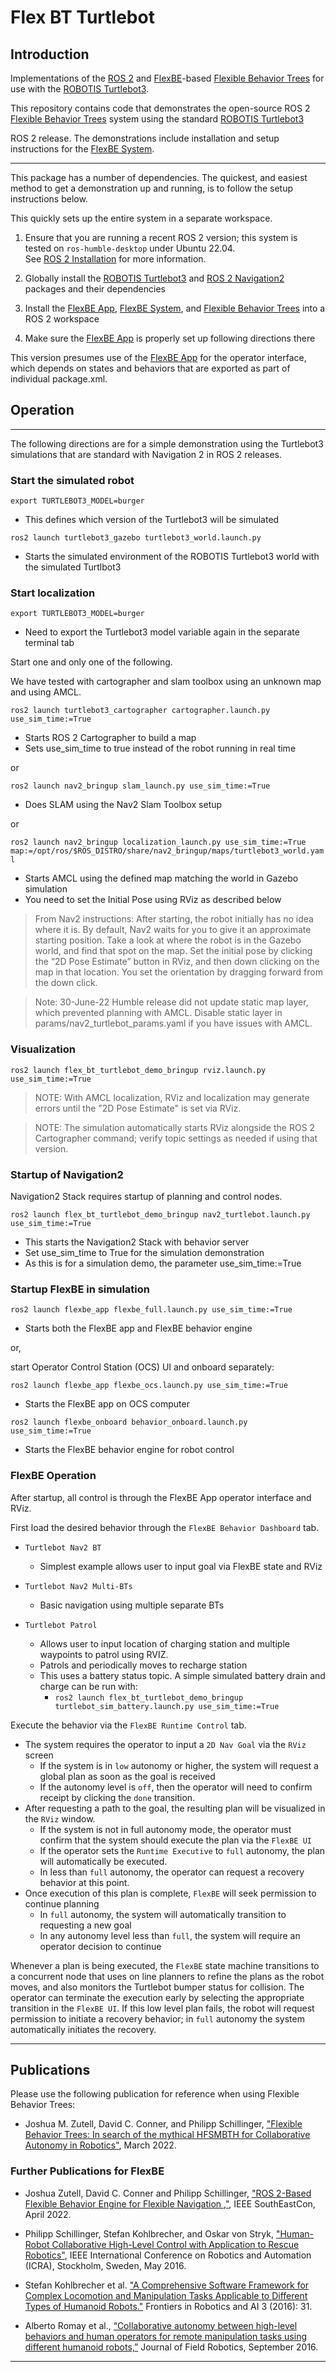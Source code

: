 Flex BT Turtlebot
================================

## Introduction

Implementations of the [ROS 2] and [FlexBE]-based [Flexible Behavior Trees] for use with the [ROBOTIS Turtlebot3].

This repository contains code that demonstrates the open-source ROS 2 [Flexible Behavior Trees] system using the standard [ROBOTIS Turtlebot3]

ROS 2 release.  The demonstrations include installation and setup instructions for the [FlexBE System].

----------------------

This package has a number of dependencies.  The quickest, and easiest method to get a demonstration up and running, is to follow the setup instructions below.  

This quickly sets up the entire system in a separate workspace.

1) Ensure that you are running a recent ROS 2 version; this system is tested on `ros-humble-desktop` under Ubuntu 22.04.  
   See [ROS 2 Installation] for more information.

2) Globally install the [ROBOTIS Turtlebot3] and [ROS 2 Navigation2] packages and their dependencies

3) Install the [FlexBE App], [FlexBE System], and [Flexible Behavior Trees] into a ROS 2 workspace

4) Make sure the [FlexBE App] is properly set up following directions there

 This version presumes use of the [FlexBE App] for the operator interface, which depends on states and behaviors that are exported as part of individual package.xml.


## Operation
---------

The following directions are for a simple demonstration using the Turtlebot3 simulations that are standard with Navigation 2 in ROS 2 releases.

### Start the simulated robot
`export TURTLEBOT3_MODEL=burger`
 * This defines which version of the Turtlebot3 will be simulated

`ros2 launch turtlebot3_gazebo turtlebot3_world.launch.py`
 * Starts the simulated environment of the ROBOTIS Turtlebot3 world with the simulated Turtlbot3

### Start localization

`export TURTLEBOT3_MODEL=burger`
 * Need to export the Turtlebot3 model variable again in the separate terminal tab

 Start one and only one of the following.

 We have tested with cartographer and slam toolbox using an unknown map and using AMCL.

 `ros2 launch turtlebot3_cartographer cartographer.launch.py use_sim_time:=True`
  * Starts ROS 2 Cartographer to build a map
  * Sets use_sim_time to true instead of the robot running in real time

or

`ros2 launch nav2_bringup slam_launch.py use_sim_time:=True`
  * Does SLAM using the Nav2 Slam Toolbox setup

or

 `ros2 launch nav2_bringup localization_launch.py use_sim_time:=True map:=/opt/ros/$ROS_DISTRO/share/nav2_bringup/maps/turtlebot3_world.yaml`
   * Starts AMCL using the defined map matching the world in Gazebo simulation
   * You need to set the Initial Pose using RViz as described below

   > From Nav2 instructions: After starting, the robot initially has no idea where it is. By default, Nav2 waits for you to give it an approximate starting position. Take a look at where the robot is in the Gazebo world, and find that spot on the map. Set the initial pose by clicking the “2D Pose Estimate” button in RViz, and then down clicking on the map in that location. You set the orientation by dragging forward from the down click.

   > Note: 30-June-22 Humble release did not update static map layer, which prevented planning with AMCL.  Disable static layer in params/nav2_turtlebot_params.yaml if you have issues with AMCL.


### Visualization

  `ros2 launch flex_bt_turtlebot_demo_bringup rviz.launch.py  use_sim_time:=True`

  > NOTE: With AMCL localization, RViz and localization may generate errors until the "2D Pose Estimate" is set via RViz.

  > NOTE: The simulation automatically starts RViz alongside the ROS 2 Cartographer command; verify topic settings as needed if using that version.


### Startup of Navigation2

Navigation2 Stack requires startup of planning and control nodes.

`ros2 launch flex_bt_turtlebot_demo_bringup nav2_turtlebot.launch.py use_sim_time:=True`
 * This starts the Navigation2 Stack with behavior server
 * Set use_sim_time to True for the simulation demonstration
 * As this is for a simulation demo, the parameter use_sim_time:=True

### Startup FlexBE in simulation

`ros2 launch flexbe_app flexbe_full.launch.py use_sim_time:=True`
  * Starts both the FlexBE app and FlexBE behavior engine

or,

start Operator Control Station (OCS) UI and onboard separately:

`ros2 launch flexbe_app flexbe_ocs.launch.py use_sim_time:=True`
  * Starts the FlexBE app on OCS computer

`ros2 launch flexbe_onboard behavior_onboard.launch.py use_sim_time:=True`
  * Starts the FlexBE behavior engine for robot control


### FlexBE Operation

After startup, all control is through the FlexBE App operator interface and RViz.  

First load the desired behavior through the `FlexBE Behavior Dashboard` tab.
  * `Turtlebot Nav2 BT`
     * Simplest example allows user to input goal via FlexBE state and RViz

  * `Turtlebot Nav2 Multi-BTs`
     * Basic navigation using multiple separate BTs

  * `Turtlebot Patrol`
     * Allows user to input location of charging station and multiple waypoints to patrol using RVIZ.
     * Patrols and periodically moves to recharge station
     * This uses a battery status topic.  A simple simulated battery drain and charge can be run with:
       * `ros2 launch flex_bt_turtlebot_demo_bringup turtlebot_sim_battery.launch.py use_sim_time:=True `


Execute the behavior via the `FlexBE Runtime Control` tab.
* The system requires the operator to input a `2D Nav Goal` via the `RViz` screen
  * If the system is in `low` autonomy or higher, the system will request a global plan as soon as the goal is received
  * If the autonomy level is `off`, then the operator will need to confirm receipt by clicking the `done` transition.
* After requesting a path to the goal, the resulting plan will be visualized in the `RViz` window.  
  * If the system is not in full autonomy mode, the operator must confirm that the system should execute the plan via the `FlexBE UI`  
  * If the operator sets the `Runtime Executive` to `full` autonomy, the plan will automatically be executed.  
  * In less than `full` autonomy, the operator can request a recovery behavior at this point.
* Once execution of this plan is complete, `FlexBE` will seek permission to continue planning
  * In `full` autonomy, the system will automatically transition to requesting a new goal
  * In any autonomy level less than `full`, the system will require an operator decision to continue

Whenever a plan is being executed, the `FlexBE` state machine transitions to a concurrent node that uses on line  planners to refine the plans as the robot moves, and also monitors the Turtlebot bumper status for collision.  The operator can terminate the execution early by selecting the appropriate transition in the `FlexBE UI`.  If this low level plan fails, the robot will request permission to initiate a recovery behavior; in `full` autonomy the system automatically initiates the recovery.

---

## Publications

Please use the following publication for reference when using Flexible Behavior Trees:

- Joshua M. Zutell, David C. Conner, and Philipp Schillinger, ["Flexible Behavior Trees: In search of the mythical HFSMBTH for Collaborative Autonomy in Robotics"](https://doi.org/10.48550/arXiv.2203.05389), March 2022.


### Further Publications for FlexBE

- Joshua Zutell, David C. Conner and Philipp Schillinger, ["ROS 2-Based Flexible Behavior Engine for Flexible Navigation ,"](http://dx.doi.org/10.1109/SoutheastCon48659.2022.9764047), IEEE SouthEastCon, April 2022.

- Philipp Schillinger, Stefan Kohlbrecher, and Oskar von Stryk, ["Human-Robot Collaborative High-Level Control with Application to Rescue Robotics"](http://dx.doi.org/10.1109/ICRA.2016.7487442), IEEE International Conference on Robotics and Automation (ICRA), Stockholm, Sweden, May 2016.

- Stefan Kohlbrecher et al. ["A Comprehensive Software Framework for Complex Locomotion and Manipulation Tasks Applicable to Different Types of Humanoid Robots."](http://dx.doi.org/10.3389/frobt.2016.00031) Frontiers in Robotics and AI 3 (2016): 31.

- Alberto Romay et al., [“Collaborative autonomy between high-level behaviors and human operators for remote manipulation tasks using different humanoid robots,”](http://dx.doi.org/10.1002/rob.21671) Journal of Field Robotics, September 2016.

---

[FlexBE]: https://flexbe.github.io
[FlexBE App]: https://github.com/FlexBE/flexbe_app
[FlexBE System]: https://github.com/FlexBE/flexbe_behavior_engine
[Flexible Behavior Trees]: https://github.com/FlexBE/flexible_behavior_trees
[ROBOTIS Turtlebot3]: https://emanual.robotis.com/docs/en/platform/turtlebot3/overview/
[ROS 2]: https://docs.ros.org/en/foxy/index.html
[ROS 2 Installation]: https://docs.ros.org
[ROS 2 Navigation2]: https://navigation.ros.org/
[ROS 2 Cartographer]: https://ros2-industrial-workshop.readthedocs.io/en/latest/_source/navigation/ROS2-Cartographer.html
